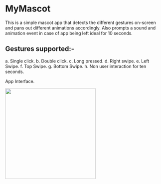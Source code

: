 # MyMascot
This is a simple mascot app that detects the different gestures on-screen and pans out different animations accordingly. Also prompts a sound and animation event in case of app being left ideal for 10 seconds.

## Gestures supported:-

a. Single click.
b. Double click.
c. Long pressed.
d. Right swipe.
e. Left Swipe.
f. Top Swipe.
g. Bottom Swipe.
h. Non user interaction for ten seconds.

App Interface.

<img src="https://user-images.githubusercontent.com/39986507/125056894-50486400-e0c6-11eb-9a6f-c278580a9714.png" width="290">  
